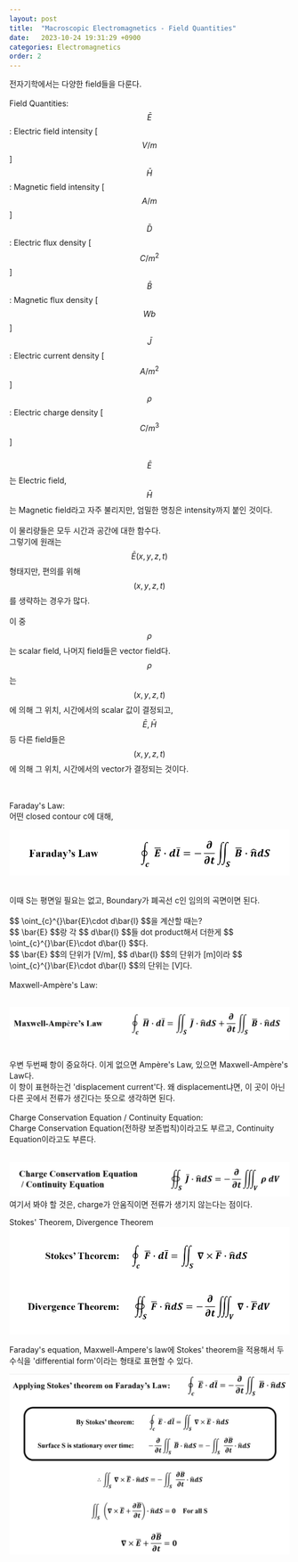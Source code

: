```yaml
---
layout: post
title:  "Macroscopic Electromagnetics - Field Quantities"
date:   2023-10-24 19:31:29 +0900
categories: Electromagnetics
order: 2
---
```


전자기학에서는 다양한 field들을 다룬다.<br>
<br>
Field Quantities:<br>
$$ \bar{E} $$ : Electric field intensity [$$V/m$$]<br>
$$ \bar{H} $$ : Magnetic field intensity [$$A/m$$]<br>
$$ \bar{D} $$ : Electric flux density [$$C/m^2$$]<br>
$$ \bar{B} $$ : Magnetic flux density [$$Wb$$]<br>
$$ \bar{J} $$ : Electric current density [$$A/m^2$$]<br>
$$ \rho $$ : Electric charge density [$$C/m^3$$]<br>
<br>
$$ \bar{E} $$는 Electric field, $$ \bar{H} $$는 Magnetic field라고 자주 불리지만, 엄밀한 명칭은 intensity까지 붙인 것이다.<br>
<br>
이 물리량들은 모두 시간과 공간에 대한 함수다.<br>
그렇기에 원래는 $$ \bar{E}(x,y,z,t) $$ 형태지만, 편의를 위해 $$(x,y,z,t)$$를 생략하는 경우가 많다.<br>
<br>
이 중 $$ \rho $$는 scalar field, 나머지 field들은 vector field다.<br>
$$ \rho $$는 $$(x,y,z,t)$$에 의해 그 위치, 시간에서의 scalar 값이 결정되고,<br>
$$ \bar{E}, \bar{H} $$ 등 다른 field들은 $$(x,y,z,t)$$에 의해 그 위치, 시간에서의 vector가 결정되는 것이다.<br>
<br>
<br>

Faraday's Law:<br>
어떤 closed contour c에 대해,
<br>

![alt text](/public/img/EM2.png)<br>

<br>
이때 S는 평면일 필요는 없고, Boundary가 폐곡선 c인 임의의 곡면이면 된다.<br>
<br>
$$ \oint_{c}^{}\bar{E}\cdot d\bar{l} $$을 계산할 때는?<br>
$$ \bar{E} $$랑 각 $$ d\bar{l} $$들 dot product해서 더한게 $$ \oint_{c}^{}\bar{E}\cdot d\bar{l} $$다.<br>
$$ \bar{E} $$의 단위가 [V/m], $$ d\bar{l} $$의 단위가 [m]이라 $$ \oint_{c}^{}\bar{E}\cdot d\bar{l} $$의 단위는 [V]다.<br>
<br>
Maxwell-Ampère's Law:<br>
<br>

![alt text](/public/img/EM3.png)<br>

<br>
우변 두번째 항이 중요하다. 이게 없으면 Ampère's Law, 있으면 Maxwell-Ampère's Law다.<br>
이 항이 표현하는건 'displacement current'다. 왜 displacement냐면, 이 곳이 아닌 다른 곳에서 전류가 생긴다는 뜻으로 생각하면 된다.<br>



<br>
Charge Conservation Equation / Continuity Equation:<br>
Charge Conservation Equation(전하량 보존법칙)이라고도 부르고, Continuity Equation이라고도 부른다.<br>
<br>

![alt text](/public/img/EM4.png)<br>
여기서 봐야 할 것은, charge가 안움직이면 전류가 생기지 않는다는 점이다.


Stokes' Theorem, Divergence Theorem
![alt text](/public/img/EM5.png)<br>


Faraday's equation, Maxwell-Ampere's law에 Stokes' theorem을 적용해서 두 수식을 'differential form'이라는 형태로 표현할 수 있다.

![alt text](/public/img/EM6.png)<br>